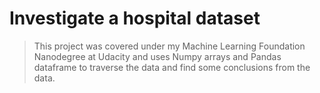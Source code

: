 # Investigate a hospital dataset
> This project was covered under my Machine Learning Foundation Nanodegree at Udacity and uses Numpy arrays and Pandas dataframe to traverse the data and find some conclusions from the data.
